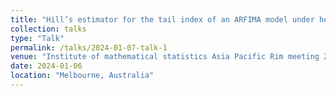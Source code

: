 ```yaml
---
title: "Hill’s estimator for the tail index of an ARFIMA model under heavy-tailed heteroscedastic noises"
collection: talks
type: "Talk"
permalink: /talks/2024-01-07-talk-1
venue: "Institute of mathematical statistics Asia Pacific Rim meeting 2024"
date: 2024-01-06
location: "Melbourne, Australia"
---
```




